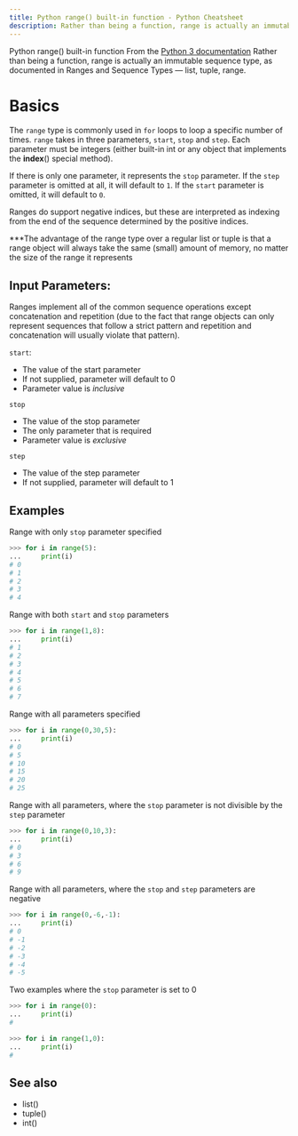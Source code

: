 ```yaml
---
title: Python range() built-in function - Python Cheatsheet
description: Rather than being a function, range is actually an immutable sequence type, as documented in Ranges and Sequence Types — list, tuple, range.
---
```


<base-title :title="frontmatter.title" :description="frontmatter.description">
Python range() built-in function
</base-title>

<base-disclaimer>
  <base-disclaimer-title>
    From the <a target="_blank" href="https://docs.python.org/3/library/functions.html#range">Python 3 documentation</a>
  </base-disclaimer-title>
  <base-disclaimer-content>
   Rather than being a function, range is actually an immutable sequence type, as documented in Ranges and Sequence Types — list, tuple, range.
  </base-disclaimer-content>
</base-disclaimer>

# Basics

The `range` type is commonly used in `for` loops to loop a specific number of times. `range` takes in three parameters, `start`, `stop` and `step`. Each parameter must be integers (either built-in <router-link to="/builtin/int">int</router-link> or any object that implements the __index__() special method).

If there is only one parameter, it represents the `stop` parameter. If the `step` parameter is omitted at all, it will default to `1`. If the `start` parameter is omitted, it will default to `0`.

Ranges do support negative indices, but these are interpreted as indexing from the end of the sequence determined by the positive indices.

***The advantage of the range type over a regular <router-link to="/builtin/list">list</router-link> or <router-link to="/builtin/tuple">tuple</router-link> is that a range object will always take the same (small) amount of memory, no matter the size of the range it represents

## Input Parameters:

Ranges implement all of the common sequence operations except concatenation and repetition (due to the fact that range objects can only represent sequences that follow a strict pattern and repetition and concatenation will usually violate that pattern).

`start`:
- The value of the start parameter
- If not supplied, parameter will default to 0
- Parameter value is _inclusive_

`stop`
- The value of the stop parameter
- The only parameter that is required
- Parameter value is _exclusive_

`step`
- The value of the step parameter
- If not supplied, parameter will default to 1

## Examples

Range with only `stop` parameter specified
```python
>>> for i in range(5):
...     print(i)
# 0
# 1
# 2
# 3
# 4
```

Range with both `start` and `stop` parameters
```python
>>> for i in range(1,8):
...     print(i)
# 1
# 2
# 3
# 4
# 5
# 6
# 7
```

Range with all parameters specified
```python
>>> for i in range(0,30,5):
...     print(i)
# 0
# 5
# 10
# 15
# 20
# 25
```

Range with all parameters, where the `stop` parameter is not divisible by the `step` parameter
```python
>>> for i in range(0,10,3):
...     print(i)
# 0
# 3
# 6
# 9
```

Range with all parameters, where the `stop` and `step` parameters are negative
```python
>>> for i in range(0,-6,-1):
...     print(i)
# 0
# -1
# -2
# -3
# -4
# -5
```

Two examples where the `stop` parameter is set to 0
```python
>>> for i in range(0):
...     print(i)
#
```

```python
>>> for i in range(1,0):
...     print(i)
#
```

## See also

- <router-link to="/builtin/list">list()</router-link>
- <router-link to="/builtin/tuple">tuple()</router-link>
- <router-link to="/builtin/int">int()</router-link>
